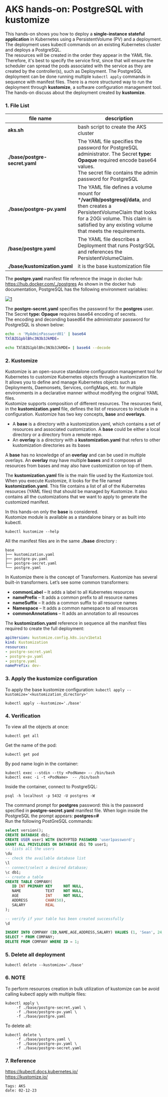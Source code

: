 
<properties
pageTitle= 'AKS hands-on: deployment of PostgreSQL with kustomize'
description= "AKS hands-on: deployment of PostgreSQL with kustomize"
services="AKS"
documentationCenter="https://github.com/fabferri/"
authors="fabferri"
editor="fabferri"/>

<tags
   ms.service="AKS"
   ms.devlang="AKS"
   ms.topic="article"
   ms.tgt_pltfrm="AKS"
   ms.workload="AKS"
   ms.date="02/01/2024"
   ms.author="fabferri" />

# AKS hands-on: PostgreSQL with kustomize
This hands-on shows you how to deploy a **single-instance stateful application** in Kubernetes using a PersistentVolume (PV) and a deployment. The deployment uses kubectl commands on an existing Kubernetes cluster and deploys a PostgreSQL. <br>
The resources will be created in the order they appear in the YAML file. Therefore, it's best to specify the service first, since that will ensure the scheduler can spread the pods associated with the service as they are created by the controller(s), such as Deployment.
The PostgreSQL deployment can be done running multiple `kubectl apply` commands in sequence with manifest files. There is a more structured way to run the deployment through  **kustomize**, a software configuration management tool. The hands-on discuss about the deployment created by **kustomize**.

### <a name="File List"></a>1. File List

|  file name                     | description                                     |
| ------------------------------ | ----------------------------------------------- |
| **aks.sh**                     | bash script to create the AKS cluster           |
| **./base/postgre-secret.yaml** | The YAML file specifies the password for PostgreSQL administrator. The Secret **type: Opaque** required encode base64 values. <br> The secret file contains the admin password for PostgreSQL |
| **./base/postgre-pv.yaml**     | The YAML file defines a volume mount for ***/var/lib/postgresql/data**, and then creates a PersistentVolumeClaim that looks for a 20Gi volume. This claim is satisfied by any existing volume that meets the requirements. |
| **/base/postgre.yaml**         | The YAML file describes a Deployment that runs PostgrSQL and references the PersistentVolumeClaim. |
| **./base/kustomization.yaml**  | it is the base kustomization file |



The **postgre.yaml** manifest file reference the image in docker hub: https://hub.docker.com/_/postgres
As shown in the docker hub documentation, PostgreSQL has the following environment variables:

[![1]][1]

The **postgre-secret.yaml** specifies the password for the **postgres** user. The Secret **type: Opaque** requires base64 encoding of secrets. <br>
The encoding and deconding based64 the administrator password for PostgreSQL is shown below:

```bash
echo -n 'MyAdminPassword01' | base64
TXlBZG1pblBhc3N3b3JkMDE=

echo TXlBZG1pblBhc3N3b3JkMDE= | base64 --decode 
```

### <a name="Kustomize"></a>2. Kustomize
Kustomize is an open-source standalone configuration management tool for Kubernetes to customize Kubernetes objects through a kustomization file. <br>
It allows you to define and manage Kubernetes objects such as Deployments, Daemonsets, Services, configMaps, etc. for multiple environments in a declarative manner without modifying the original YAML files. <br>
Kustomize supports composition of different resources. The resources field, in the **kustomization.yaml** file, defines the list of resources to include in a configuration.
Kustomize has two key concepts, **base** and **overlays**. 
- A **base** is a directory with a kustomization.yaml, which contains a set of resources and associated customization. A **base** could be either a local directory or a directory from a remote repo.
- An **overlay** is a directory with a **kustomization.yaml** that refers to other kustomization directories as its bases

A **base** has no knowledge of an **overlay** and can be used in multiple overlays. An **overlay** may have multiple **bases** and it composes all resources from bases and may also have customization on top of them.

The **kustomization.yaml** file is the main file used by the Kustomize tool. <br>
When you execute Kustomize, it looks for the file named **kustomization.yaml**. This file contains a list of all of the Kubernetes resources (YAML files) that should be managed by Kustomize. It also contains all the customizations that we want to apply to generate the customized manifest. 

In this hands-on only the **base** is considered. <br>
Kustomize module is available as a standalone binary or as built into kubectl. 
```console
kubectl kustomize --help
```

All the manifest files are in the same **./base** directory :
```console
base
├── kustomization.yaml 
├── postgre-pv.yaml
├── postgre-secret.yaml
└── postgre.yaml
```


In Kustomize there is the concept of Transformers. Kustomize has several built-in transformers. Let’s see some common transformers:
* **commonLabel** – It adds a label to all Kubernetes resources
* **namePrefix** – It adds a common prefix to all resource names
* **nameSuffix** – It adds a common suffix to all resource names
* **Namespace** – It adds a common namespace to all resources
* **commonAnnotations** – It adds an annotation to all resources



The **kustomization.yaml** reference in sequence all the manifest files required to create the full deployment:
```yaml
apiVersion: kustomize.config.k8s.io/v1beta1
kind: Kustomization
resources:
- postgre-secret.yaml
- postgre-pv.yaml
- postgre.yaml
namePrefix: dev-
```

### <a name="apply kustomize config"></a>3. Apply the kustomize configuration

To apply the base kustomize configuration: `kubectl apply --kustomize='<kustomization_directory>'` 
```console
kubectl apply --kustomize='./base'
```


### <a name="Verification"></a>4. Verification
To view all the objects at once:
```
kubectl get all
```

Get the name of the pod:
```Console
kubectl get pod
```

By pod name login in the container:
```
kubectl exec --stdin --tty <PodName> -- /bin/bash 
kubectl exec -i -t <PodName>  -- /bin/bash
```

Inside the container, connect to PostgreSQL:
```Console
psql -h localhost -p 5432 -U postgres -W
```
The command prompt for **postgres** password: this is the password specified in **postgre-secret.yaml** manifest file.
When login inside the PostgreSQL the prompt appears: **postgres=#**  <br>
Run the following PostGreSQL commands:
```SQL
select version();
CREATE DATABASE db1;
CREATE USER user1 WITH ENCRYPTED PASSWORD 'user1password';
GRANT ALL PRIVILEGES ON DATABASE db1 TO user1;
-- lists all the users
\du
-- check the available database list
\l
-- connect/select a desired database;
\c db1;
-- create a table
CREATE TABLE COMPANY(
   ID INT PRIMARY KEY     NOT NULL,
   NAME           TEXT    NOT NULL,
   AGE            INT     NOT NULL,
   ADDRESS        CHAR(50),
   SALARY         REAL
);

-- verify if your table has been created successfully 
\d

INSERT INTO COMPANY (ID,NAME,AGE,ADDRESS,SALARY) VALUES (1, 'Sean', 24, 'Oregon', 30000.00);
SELECT * FROM COMPANY;
DELETE FROM COMPANY WHERE ID = 1;
```

### <a name="Verification"></a>5. Delete all deployment

```
kubectl delete --kustomize='./base'
```

### <a name="NOTE"></a>6. NOTE
To perform resources creation in bulk utilization of kustomize can be avoid calling kubectl apply with multiple files:
```Console
kubectl apply \
     -f ./base/postgre-secret.yaml \
     -f ./base/postgre-pv.yaml \
     -f ./base/postgre.yaml
``` 

To delete all:
```Console
kubectl delete \
     -f ./base/postgre.yaml \
     -f ./base/postgre-pv.yaml \
     -f ./base/postgre-secret.yaml
``` 


### <a name="reference"></a>7. Reference
https://kubectl.docs.kubernetes.io/  <br>
https://kustomize.io/


<!--Image References-->
[1]: ./media/postgresql-doc.png "postgresql: Environment Variables"


`Tags: AKS` <br>
`date: 02-12-23`

